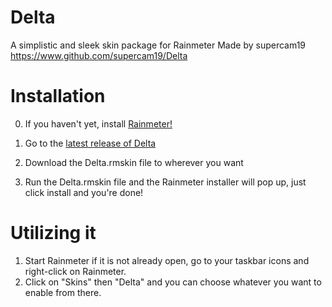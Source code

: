 # Delta
 A simplistic and sleek skin package for Rainmeter
 Made by supercam19
 https://www.github.com/supercam19/Delta
 
 # Installation
 
 0. If you haven't yet, install [Rainmeter!](https://www.rainmeter.net/)
 
1. Go to the [latest release of Delta](https://github.com/supercam19/Delta/releases)
2. Download the Delta.rmskin file to wherever you want
3. Run the Delta.rmskin file and the Rainmeter installer will pop up, just click install and you're done!

# Utilizing it

1. Start Rainmeter if it is not already open, go to your taskbar icons and right-click on Rainmeter.
2. Click on "Skins" then "Delta" and you can choose whatever you want to enable from there.

